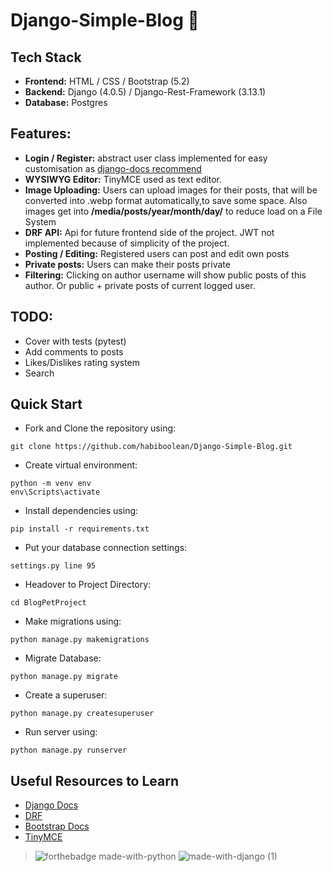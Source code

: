 
# Django-Simple-Blog 📝

## Tech Stack
- **Frontend:** HTML / CSS / Bootstrap (5.2)
- **Backend:** Django (4.0.5) / Django-Rest-Framework (3.13.1)
- **Database:** Postgres

## Features:
- **Login / Register:** abstract user class implemented for easy customisation as [django-docs recommend](https://docs.djangoproject.com/en/4.0/topics/auth/customizing/#using-a-custom-user-model-when-starting-a-project)
- **WYSIWYG Editor:** TinyMCE used as text editor.
- **Image Uploading:** Users can upload images for their posts, that will be converted into .webp format automatically,to save some space. Also images get into **/media/posts/year/month/day/** to reduce load on a File System
- **DRF API:** Api for future frontend side of the project. JWT not implemented because of simplicity of the project.
- **Posting / Editing:** Registered users can post and edit own posts
- **Private posts:** Users can make their posts private
- **Filtering:** Clicking on author username will show public posts of this author. Or public + private posts of current logged user.

## TODO:
- Cover with tests (pytest)
- Add comments to posts
- Likes/Dislikes rating system
- Search

## Quick Start

- Fork and Clone the repository using:
```
git clone https://github.com/habiboolean/Django-Simple-Blog.git
```
- Create virtual environment:
```
python -m venv env
env\Scripts\activate
```
- Install dependencies using:
```
pip install -r requirements.txt
```
- Put your database connection settings:
```
settings.py line 95
```
- Headover to Project Directory:
```
cd BlogPetProject
```
- Make migrations using:
```
python manage.py makemigrations
```

- Migrate Database:
```
python manage.py migrate
```
- Create a superuser:
```
python manage.py createsuperuser
```
- Run server using:
```
python manage.py runserver
```

## Useful Resources to Learn

- [Django Docs](https://docs.djangoproject.com/en/4.0/)
- [DRF](https://www.django-rest-framework.org/)
- [Bootstrap Docs](https://getbootstrap.com/docs/5.2/getting-started/introduction/)
- [TinyMCE](https://www.tiny.cloud/)

>![forthebadge made-with-python](http://ForTheBadge.com/images/badges/made-with-python.svg)
>![made-with-django (1)](https://user-images.githubusercontent.com/105993976/180402230-5ea9fab8-edc6-4b53-bd98-c60c5be84872.svg)


